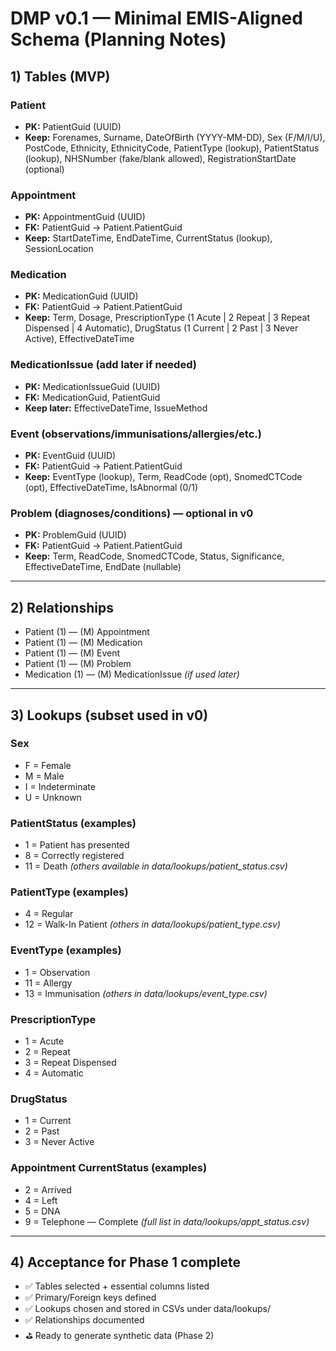 ﻿# DMP v0.1 — Minimal EMIS-Aligned Schema (Planning Notes)

## 1) Tables (MVP)

### Patient
- **PK:** PatientGuid (UUID)
- **Keep:** Forenames, Surname, DateOfBirth (YYYY-MM-DD), Sex (F/M/I/U), PostCode, Ethnicity, EthnicityCode,
  PatientType (lookup), PatientStatus (lookup), NHSNumber (fake/blank allowed), RegistrationStartDate (optional)

### Appointment
- **PK:** AppointmentGuid (UUID)
- **FK:** PatientGuid → Patient.PatientGuid
- **Keep:** StartDateTime, EndDateTime, CurrentStatus (lookup), SessionLocation

### Medication
- **PK:** MedicationGuid (UUID)
- **FK:** PatientGuid → Patient.PatientGuid
- **Keep:** Term, Dosage, PrescriptionType (1 Acute | 2 Repeat | 3 Repeat Dispensed | 4 Automatic),
  DrugStatus (1 Current | 2 Past | 3 Never Active), EffectiveDateTime

### MedicationIssue (add later if needed)
- **PK:** MedicationIssueGuid (UUID)
- **FK:** MedicationGuid, PatientGuid
- **Keep later:** EffectiveDateTime, IssueMethod

### Event  (observations/immunisations/allergies/etc.)
- **PK:** EventGuid (UUID)
- **FK:** PatientGuid → Patient.PatientGuid
- **Keep:** EventType (lookup), Term, ReadCode (opt), SnomedCTCode (opt), EffectiveDateTime, IsAbnormal (0/1)

### Problem (diagnoses/conditions) — optional in v0
- **PK:** ProblemGuid (UUID)
- **FK:** PatientGuid → Patient.PatientGuid
- **Keep:** Term, ReadCode, SnomedCTCode, Status, Significance, EffectiveDateTime, EndDate (nullable)

---

## 2) Relationships
- Patient (1) — (M) Appointment
- Patient (1) — (M) Medication
- Patient (1) — (M) Event
- Patient (1) — (M) Problem
- Medication (1) — (M) MedicationIssue  *(if used later)*

---

## 3) Lookups (subset used in v0)

### Sex
- F = Female
- M = Male
- I = Indeterminate
- U = Unknown

### PatientStatus (examples)
- 1 = Patient has presented
- 8 = Correctly registered
- 11 = Death
*(others available in data/lookups/patient_status.csv)*

### PatientType (examples)
- 4 = Regular
- 12 = Walk-In Patient
*(others in data/lookups/patient_type.csv)*

### EventType (examples)
- 1 = Observation
- 11 = Allergy
- 13 = Immunisation
*(others in data/lookups/event_type.csv)*

### PrescriptionType
- 1 = Acute
- 2 = Repeat
- 3 = Repeat Dispensed
- 4 = Automatic

### DrugStatus
- 1 = Current
- 2 = Past
- 3 = Never Active

### Appointment CurrentStatus (examples)
- 2 = Arrived
- 4 = Left
- 5 = DNA
- 9 = Telephone — Complete
*(full list in data/lookups/appt_status.csv)*

---

## 4) Acceptance for Phase 1 complete
- ✅ Tables selected + essential columns listed
- ✅ Primary/Foreign keys defined
- ✅ Lookups chosen and stored in CSVs under data/lookups/
- ✅ Relationships documented
- ⛳ Ready to generate synthetic data (Phase 2)

